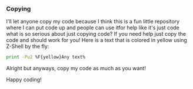 ### Copying
I'll let anyone copy my code because I think this is a fun little repository where I can put code up and people can use itfor help like it's just code what is so serious about just copying code? If you need help just copy the code and should work for you! Here is a text that is colored in yellow using Z-Shell by the fly:
```zsh
print -Pu2 %F{yellow}Any text%
```
Alright but anyways, copy my code as much as you want!

Happy coding!
